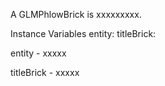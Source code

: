 A GLMPhlowBrick is xxxxxxxxx.Instance Variables	entity:		<Object>	titleBrick:		<Object>entity	- xxxxxtitleBrick	- xxxxx